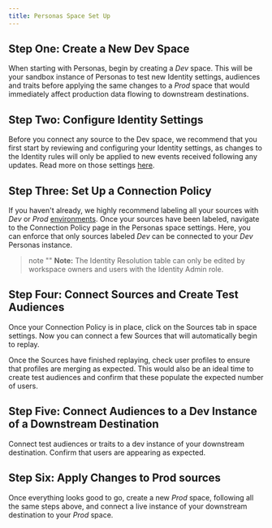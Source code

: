 ```yaml
---
title: Personas Space Set Up
---
```


## Step One: Create a New Dev Space

When starting with Personas, begin by creating a *Dev* space. This will be your sandbox instance of Personas to test new Identity settings, audiences and traits before applying the same changes to a *Prod* space that would immediately affect production data flowing to downstream destinations.

## Step Two: Configure Identity Settings

Before you connect any source to the Dev space, we recommend that you first start by reviewing and configuring your Identity settings, as changes to the Identity rules will only be applied to new events received following any updates. Read more on those settings [here](/docs/personas/identity-resolution/identity-resolution-settings/).

## Step Three: Set Up a Connection Policy

If you haven't already, we highly recommend labeling all your sources with *Dev* or *Prod* [environments](/docs/segment-app/iam/labels/). Once your sources have been labeled, navigate to the Connection Policy page in the Personas space settings. Here, you can enforce that only sources labeled *Dev* can be connected to your *Dev* Personas instance.

[](images/connection-policy.png)

> note ""
> **Note:** The Identity Resolution table can only be edited by workspace owners and users with the Identity Admin role.

## Step Four: Connect Sources and Create Test Audiences

Once your Connection Policy is in place, click on the Sources tab in space settings. Now you can connect a few Sources that will automatically begin to replay.

Once the Sources have finished replaying, check user profiles to ensure that profiles are merging as expected. This would also be an ideal time to create test audiences and confirm that these populate the expected number of users.

## Step Five: Connect Audiences to a Dev Instance of a Downstream Destination

Connect test audiences or traits to a dev instance of your downstream destination. Confirm that users are appearing as expected.

## Step Six: Apply Changes to Prod sources

Once everything looks good to go, create a new *Prod* space, following all the same steps above, and connect a live instance of your downstream destination to your *Prod* space.

